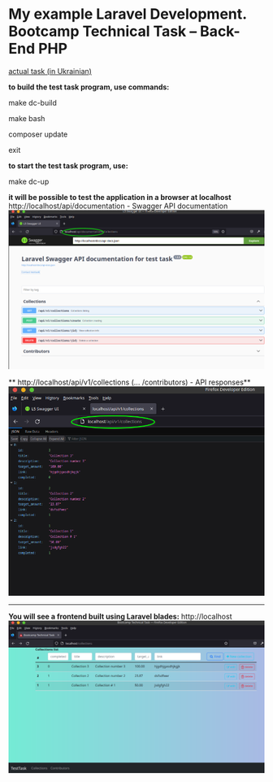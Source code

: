 # My example Laravel Development. Bootcamp Technical Task – Back-End PHP

 [actual task (in Ukrainian)](hhttps://github.com/dmkopylets/portfolio/blob/main/Laravel-api/Addons/Task.pdf) 

**to build the test task program, use commands:**

make dc-build

make bash

composer update

exit 

**to start the test task program, use:**

make dc-up

**it will be possible to test the application in a browser at localhost**
    http://localhost/api/documentation - Swagger API documentation
    ![demo-113838.png](Addons%2Fdemo-api-documentation.png)

**  http://localhost/api/v1/collections (... /contributors) - API responses**
    ![demo-113838.png](Addons%2Fdemo-api.png)

********************************************************
**You will see a frontend built using Laravel blades:**
    http://localhost
    ![demo-frontend.png](Addons%2Fdemo-frontend.png)
